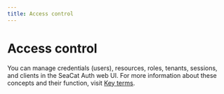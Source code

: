 ```yaml
---
title: Access control
---
```


# Access control

You can manage credentials (users), resources, roles, tenants, sessions, and clients in the SeaCat Auth web UI. For more information about these concepts and their function, visit [Key terms](./key-terms.md).
